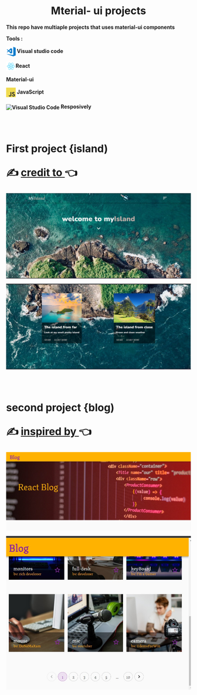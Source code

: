  <strong > 


  <h1 align="center"> Mterial- ui projects 
 

</h1> </ strong>
<strong > This repo have multiaple projects that uses material-ui components
</h1> </ strong>
<p> Tools :</p >

<img align="center" alt="Visual Studio Code" width="26px" src="https://raw.githubusercontent.com/github/explore/80688e429a7d4ef2fca1e82350fe8e3517d3494d/topics/visual-studio-code/visual-studio-code.png" /> Visual studio code
<br>

<img align="center" alt="react" width="26px" src="https://raw.githubusercontent.com/github/explore/80688e429a7d4ef2fca1e82350fe8e3517d3494d/topics/react/react.png" />React<br>

Material-ui<br>

 <img align="center" alt="javascript" width="26px"
 src="https://raw.githubusercontent.com/github/explore/80688e429a7d4ef2fca1e82350fe8e3517d3494d/topics/javascript/javascript.png" /> JavaScript<br>
<br>
<img align="center" alt="Visual Studio Code" width="26px" src="https://img.stackshare.io/service/12244/responsivel.png" /> Resposively
<br>


<br>
<br>

<h1>
  First project {island)

✍️ [credit to ](https://www.youtube.com/watch?v=rK0Lz8x7npA&t=803s)👈
</h1>

  <p align="center" >

  <img align="center" src="https://github.com/hesspearl/material-ui-react/blob/master/src/components/island/images/website1.jpg"/>
  </p>
  <p align="center" >

  <img align="center" src="https://github.com/hesspearl/material-ui-react/blob/master/src/components/island/images/website2.jpg"/>
  </p>
 <br>

 
 <br>
 
 <h1>
  second project {blog)

✍️ [inspired by  ](https://www.youtube.com/watch?v=DJ1_CKs_LPI)👈
</h1>

  <p align="center" >

  <img align="center" src="https://github.com/hesspearl/material-ui-react/blob/master/src/components/blog/images/header.jpg"/>
  </p>
  <p align="center" >

  <img align="center" src="https://github.com/hesspearl/material-ui-react/blob/master/src/components/blog/images/body.jpg"/>
  </p>
 <br>

 
 <br>

